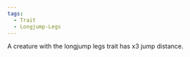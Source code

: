 ```yaml
---
tags:
  - Trait
  - Longjump-Legs
---
```

A creature with the longjump legs trait has x3 jump distance.